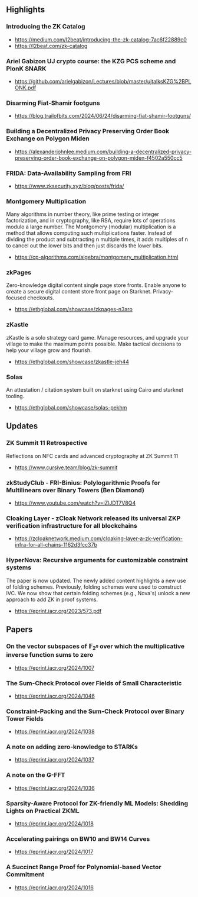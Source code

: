 ## Highlights

### Introducing the ZK Catalog
- <https://medium.com/l2beat/introducing-the-zk-catalog-7ac6f22889c0>
- <https://l2beat.com/zk-catalog>

### Ariel Gabizon UJ crypto course: the KZG PCS scheme and PlonK SNARK
- <https://github.com/arielgabizon/Lectures/blob/master/ujtalksKZG%2BPLONK.pdf>

### Disarming Fiat-Shamir footguns
- <https://blog.trailofbits.com/2024/06/24/disarming-fiat-shamir-footguns/>

### Building a Decentralized Privacy Preserving Order Book Exchange on Polygon Miden
- <https://alexanderjohnlee.medium.com/building-a-decentralized-privacy-preserving-order-book-exchange-on-polygon-miden-f4502a550cc5>

### FRIDA: Data-Availability Sampling from FRI
- <https://www.zksecurity.xyz/blog/posts/frida/>

### Montgomery Multiplication
Many algorithms in number theory, like prime testing or integer factorization, and in cryptography, like RSA, require lots of operations modulo a large number. The Montgomery (modular) multiplication is a method that allows computing such multiplications faster. Instead of dividing the product and subtracting n multiple times, it adds multiples of n to cancel out the lower bits and then just discards the lower bits.
- <https://cp-algorithms.com/algebra/montgomery_multiplication.html>

### zkPages
Zero-knowledge digital content single page store fronts. Enable anyone to create a secure digital content store front page on Starknet. Privacy-focused checkouts.
- <https://ethglobal.com/showcase/zkpages-n3aro>

### zKastle
zKastle is a solo strategy card game. Manage resources, and upgrade your village to make the maximum points possible. Make tactical decisions to help your village grow and flourish.
- <https://ethglobal.com/showcase/zkastle-jeh44>

### Solas
An attestation / citation system built on starknet using Cairo and starknet tooling.
- <https://ethglobal.com/showcase/solas-pekhm>

## Updates
### ZK Summit 11 Retrospective
Reflections on NFC cards and advanced cryptography at ZK Summit 11
- <https://www.cursive.team/blog/zk-summit>

### zkStudyClub - FRI-Binius: Polylogarithmic Proofs for Multilinears over Binary Towers (Ben Diamond)
- <https://www.youtube.com/watch?v=iZlJDT7V8Q4>

### Cloaking Layer - zCloak Network released its universal ZKP verification infrastructure for all blockchains
- <https://zcloaknetwork.medium.com/cloaking-layer-a-zk-verification-infra-for-all-chains-1162d3fcc37b>

### HyperNova: Recursive arguments for customizable constraint systems
The paper is now updated. The newly added content highlights a new use of folding schemes. Previously, folding schemes were used to construct IVC. We now show that certain folding schemes (e.g., Nova's) unlock a new approach to add ZK in proof systems.
- <https://eprint.iacr.org/2023/573.pdf>

## Papers
### On the vector subspaces of $\mathbb{F}_{2^n}$ over which the multiplicative inverse function sums to zero
- <https://eprint.iacr.org/2024/1007>
### The Sum-Check Protocol over Fields of Small Characteristic
- <https://eprint.iacr.org/2024/1046>
### Constraint-Packing and the Sum-Check Protocol over Binary Tower Fields
- <https://eprint.iacr.org/2024/1038>
### A note on adding zero-knowledge to STARKs
- <https://eprint.iacr.org/2024/1037>
### A note on the G-FFT
- <https://eprint.iacr.org/2024/1036>
### Sparsity-Aware Protocol for ZK-friendly ML Models: Shedding Lights on Practical ZKML
- <https://eprint.iacr.org/2024/1018>
### Accelerating pairings on BW10 and BW14 Curves
- <https://eprint.iacr.org/2024/1017>
### A Succinct Range Proof for Polynomial-based Vector Commitment
- <https://eprint.iacr.org/2024/1016>

